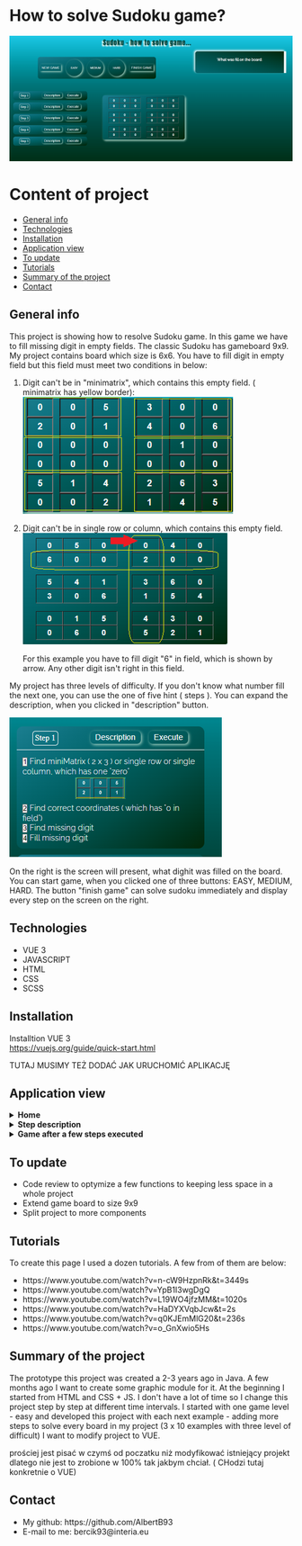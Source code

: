 # How to solve Sudoku game? <br>

![a screenshot presenting the front page of the project website](./images/home--small.PNG)

# Content of project

- [General info](#general-info)
- [Technologies](#technologies)
- [Installation](#installation)
- [Application view](#application-view)
- [To update](#to-update)
- [Tutorials](#tutorials)
- [Summary of the project](#summary-of-the-project)
- [Contact](#contact)

## General info

This project is showing how to resolve Sudoku game. In this game we have to fill missing digit in empty fields.
The classic Sudoku has gameboard 9x9. My project contains board which size is 6x6. You have to fill digit in empty field but this field must meet two conditions in below:

1. Digit can't be in "minimatrix", which contains this empty field. ( minimatrix has yellow border):
   ![a screenshot presenting the six minimatrix in board](./images/matrix.png)
2. Digit can't be in single row or column, which contains this empty field.
   ![a screenshot presenting the board with one column and row marked](./images/matrix-row-column.PNG)

   For this example you have to fill digit "6" in field, which is shown by arrow. Any other digit isn't right in this field.

My project has three levels of difficulty. If you don't know what number fill the next one, you can use the one of five hint ( steps ).
You can expand the description, when you clicked in "description" button.

![a screenshot presenting the description of step1](./images/step-1-description.PNG)

On the right is the screen will present, what dighit was filled on the board.
You can start game, when you clicked one of three buttons: EASY, MEDIUM, HARD.
The button "finish game" can solve sudoku immediately and display every step on the screen on the right.

## Technologies

<ul>
<li>VUE 3</li>
<li>JAVASCRIPT</li>
<li>HTML</li>
<li>CSS</li>
<li>SCSS</li>
</ul>

## Installation

Installtion VUE 3 </br>
https://vuejs.org/guide/quick-start.html

TUTAJ MUSIMY TEŻ DODAĆ JAK URUCHOMIĆ APLIKACJĘ

## Application view

<details>
<summary> <b>Home</b> </summary>
</br> This image shows home page. </br>
<img src="./images/home.PNG">
</details>

<details>
<summary> <b>Step description</b> </summary>
</br> This image shows decrption for step "1" and step "3" </br>
<img src="./images/steps-decriptions.PNG">
</details>

<details>
<summary> <b>Game after a few steps executed</b> </summary>
</br> This image shows game, when a few digits have already been filled in the empty fields. </br>
<img src="./images/during-game.PNG">
</details>

## To update

<ul>
<li>Code review to optymize a few functions to keeping less space in a whole project </li>
<li>Extend game board to size 9x9</li>
<li>Split project to more components</li>
</ul>

## Tutorials

To create this page I used a dozen tutorials. A few from of them are below:

<ul>
<li>https://www.youtube.com/watch?v=n-cW9HzpnRk&t=3449s</li>
<li>https://www.youtube.com/watch?v=YpB1I3wgDgQ</li>
<li>https://www.youtube.com/watch?v=L19WO4jfzMM&t=1020s</li>
<li>https://www.youtube.com/watch?v=HaDYXVqbJcw&t=2s</li>
<li>https://www.youtube.com/watch?v=q0KJEmMlG20&t=236s</li>
<li>https://www.youtube.com/watch?v=o_GnXwio5Hs</li>
</ul>

## Summary of the project

The prototype this project was created a 2-3 years ago in Java. A few months ago I want to create some graphic module for it.
At the beginning I started from HTML and CSS + JS. I don't have a lot of time so I change this project step by step at different time intervals.
I started with one game level - easy and developed this project with each next example - adding more steps to solve every board in my project (3 x 10 examples with three level of difficult)
I want to modify project to VUE.

prościej jest pisać w czymś od poczatku niż modyfikować istniejący projekt dlatego nie jest to zrobione w 100% tak jakbym chciał. ( CHodzi tutaj konkretnie o VUE)

## Contact

<ul>
<li> My github: https://github.com/AlbertB93 </li>
<li>E-mail to me:  bercik93@interia.eu </li>
</ul>
